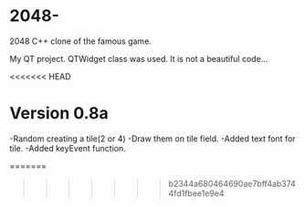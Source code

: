 2048-
=====

2048 С++ clone of the famous game.

My QT project. QTWidget class was used. It is not a beautiful code...

<<<<<<< HEAD
<H1>Version 0.8a</H1>
-Random creating a tile(2 or 4)
-Draw them on tile field.
-Added text font for tile.
-Added keyEvent function.

=======
>>>>>>> b2344a680464690ae7bff4ab3744fd1fbee1e9e4

